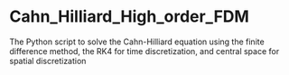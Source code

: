 # Cahn_Hilliard_High_order_FDM
The Python script to solve the Cahn-Hilliard equation using the finite difference method, the RK4 for time discretization, and central space for spatial discretization
